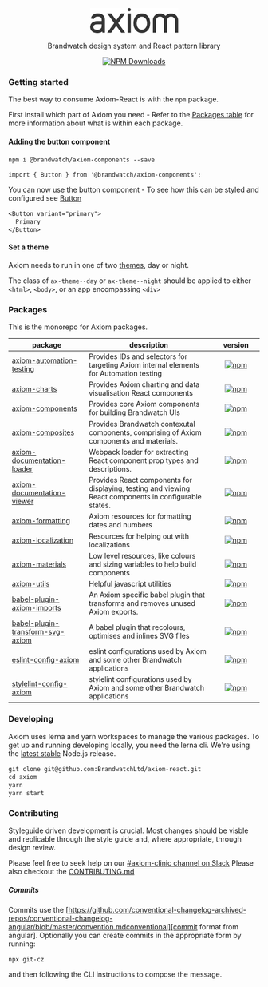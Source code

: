 <p align="center">
  <a href="https://axiom.brandwatch.com/">
    <img alt="axiom" src="./.storybook/static_assets/axiom-text.png" height="50" width="177">
  </a>
</p>

<p align="center">
  Brandwatch design system and React pattern library
</p>

<p align="center">
  <a href="https://www.npmjs.com/package/@brandwatch/axiom-materials"><img alt="NPM Downloads" src="https://img.shields.io/npm/dm/@brandwatch/axiom-materials.svg?style=flat-square"></a>
</p>

### Getting started

The best way to consume Axiom-React is with the `npm` package.

First install which part of Axiom you need - Refer to the [Packages table](#Packages) for more information about what is within each package.

#### Adding the button component

```
npm i @brandwatch/axiom-components --save
```

```
import { Button } from '@brandwatch/axiom-components';
```

You can now use the button component - To see how this can be styled and configured see [Button](https://axiom.brandwatch.com/docs/packages/axiom-components/button)

```
<Button variant="primary">
  Primary
</Button>
```

#### Set a theme

Axiom needs to run in one of two [themes](https://axiom.brandwatch.com/docs/packages/axiom-materials/themes), day or night.

The class of `ax-theme--day` or `ax-theme--night` should be applied to either `<html>`, `<body>`, or an app encompassing `<div>`

### Packages

This is the monorepo for Axiom packages.


| package | description |     version     |
| --- | --- |:---:|
| [axiom-automation-testing](./packages/axiom-automation-testing) | Provides IDs and selectors for targeting Axiom internal elements for Automation testing | [![npm](https://img.shields.io/npm/v/@brandwatch/axiom-automation-testing.svg?style=flat-square)](https://www.npmjs.com/package/@brandwatch/axiom-automation-testing) |
| [axiom-charts](./packages/axiom-charts) | Provides Axiom charting and data visualisation React components | [![npm](https://img.shields.io/npm/v/@brandwatch/axiom-charts.svg?style=flat-square)](https://www.npmjs.com/package/@brandwatch/axiom-charts) |
| [axiom-components](./packages/axiom-components) | Provides core Axiom components for building Brandwatch UIs | [![npm](https://img.shields.io/npm/v/@brandwatch/axiom-components.svg?style=flat-square)](https://www.npmjs.com/package/@brandwatch/axiom-components) |
| [axiom-composites](./packages/axiom-composites) | Provides Brandwatch contexutal components, comprising of Axiom components and materials. | [![npm](https://img.shields.io/npm/v/@brandwatch/axiom-composites.svg?style=flat-square)](https://www.npmjs.com/package/@brandwatch/axiom-composites) |
| [axiom-documentation-loader](./packages/axiom-documentation-loader) | Webpack loader for extracting React component prop types and descriptions. | [![npm](https://img.shields.io/npm/v/@brandwatch/axiom-documentation-loader.svg?style=flat-square)](https://www.npmjs.com/package/@brandwatch/axiom-documentation-loader) |
| [axiom-documentation-viewer](./packages/axiom-documentation-viewer) | Provides React components for displaying, testing and viewing React components in configurable states. | [![npm](https://img.shields.io/npm/v/@brandwatch/axiom-documentation-viewer.svg?style=flat-square)](https://www.npmjs.com/package/@brandwatch/axiom-documentation-viewer) |
| [axiom-formatting](./packages/axiom-formatting) | Axiom resources for formatting dates and numbers | [![npm](https://img.shields.io/npm/v/@brandwatch/axiom-formatting.svg?style=flat-square)](https://www.npmjs.com/package/@brandwatch/axiom-formatting) |
| [axiom-localization](./packages/axiom-localization) | Resources for helping out with localizations | [![npm](https://img.shields.io/npm/v/@brandwatch/axiom-localization.svg?style=flat-square)](https://www.npmjs.com/package/@brandwatch/axiom-localization) |
| [axiom-materials](./packages/axiom-materials) | Low level resources, like colours and sizing variables to help build components | [![npm](https://img.shields.io/npm/v/@brandwatch/axiom-materials.svg?style=flat-square)](https://www.npmjs.com/package/@brandwatch/axiom-materials) |
| [axiom-utils](./packages/axiom-utils) | Helpful javascript utilities | [![npm](https://img.shields.io/npm/v/@brandwatch/axiom-utils.svg?style=flat-square)](https://www.npmjs.com/package/@brandwatch/axiom-utils) |
| [babel-plugin-axiom-imports](./packages/babel-plugin-axiom-imports) | An Axiom specific babel plugin that transforms and removes unused Axiom exports. | [![npm](https://img.shields.io/npm/v/@brandwatch/babel-plugin-axiom-imports.svg?style=flat-square)](https://www.npmjs.com/package/@brandwatch/babel-plugin-axiom-imports) |
| [babel-plugin-transform-svg-axiom](./packages/babel-plugin-transform-svg-axiom) | A babel plugin that recolours, optimises and inlines SVG files | [![npm](https://img.shields.io/npm/v/@brandwatch/babel-plugin-transform-svg-axiom.svg?style=flat-square)](https://www.npmjs.com/package/@brandwatch/babel-plugin-transform-svg-axiom) |
| [eslint-config-axiom](./packages/eslint-config-axiom) | eslint configurations used by Axiom and some other Brandwatch applications | [![npm](https://img.shields.io/npm/v/@brandwatch/eslint-config-axiom.svg?style=flat-square)](https://www.npmjs.com/package/@brandwatch/eslint-config-axiom) |
| [stylelint-config-axiom](./packages/stylelint-config-axiom) | stylelint configurations used by Axiom and some other Brandwatch applications | [![npm](https://img.shields.io/npm/v/@brandwatch/stylelint-config-axiom.svg?style=flat-square)](https://www.npmjs.com/package/@brandwatch/stylelint-config-axiom) |

### Developing

Axiom uses lerna and yarn workspaces to manage the various packages. To get up and running developing locally, you need the lerna cli. We're using the [latest stable](https://nodejs.org/en/download/current) Node.js release.

```
git clone git@github.com:BrandwatchLtd/axiom-react.git
cd axiom
yarn
yarn start
```

### Contributing

Styleguide driven development is crucial. Most changes should be visble and replicable through the style guide and, where appropriate, through design review.

Please feel free to seek help on our [#axiom-clinic channel on Slack](https://brandwatch.slack.com/messages/C4D4UEJRH)
Please also checkout the [CONTRIBUTING.md](CONTRIBUTING.md)

##### Commits

Commits use the [https://github.com/conventional-changelog-archived-repos/conventional-changelog-angular/blob/master/convention.mdconventional][commit format from angular]. Optionally you can create commits in the appropriate form by running:

```shell script
npx git-cz
```

and then following the CLI instructions to compose the message.



